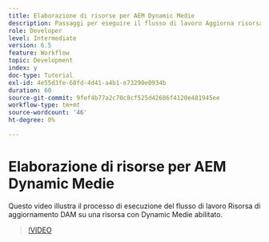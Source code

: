 ```yaml
---
title: Elaborazione di risorse per AEM Dynamic Medie
description: Passaggi per eseguire il flusso di lavoro Aggiorna risorsa DAM su una risorsa con Dynamic Medie abilitato.
role: Developer
level: Intermediate
version: 6.5
feature: Workflow
topic: Development
index: y
doc-type: Tutorial
exl-id: 4e55d3fe-68fd-4d41-a4b1-e73290e0934b
duration: 60
source-git-commit: 9fef4b77a2c70c8cf525d42686f4120e481945ee
workflow-type: tm+mt
source-wordcount: '46'
ht-degree: 0%

---
```


# Elaborazione di risorse per AEM Dynamic Medie

Questo video illustra il processo di esecuzione del flusso di lavoro Risorsa di aggiornamento DAM su una risorsa con Dynamic Medie abilitato.

>[!VIDEO](https://video.tv.adobe.com/v/335456?quality=12&learn=on)
